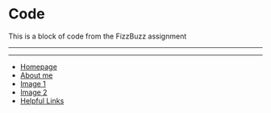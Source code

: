 # Code

This is a block of code from the FizzBuzz assignment

---

<!DOCTYPE html>

<html>
	
<head>
	
<meta charset="UTF-8">
	
<title>Fizz Buzz</title>
	
<script>

function fizzbuzz() {
	var display = document.getElementById('display');
	var displayHTML = "";
	var result = "";
	for (i = 1; i < 101; i++) {
		if (i % 15 == 0){
			result = "FizzBuzz";
		}else if (i % 3 == 0){
			result = "Fizz";
		}else if (i % 5== 0){
			result = "Buzz";
		}else {
			result = i;
		}
		displayHTML += "<p>" + result + "</p>";
	}
	display.innerHTML = displayHTML
}

</script>

</head>

<body onload="fizzbuzz()">
<div id="display">

</div>
</body>

</html>
  
---

- [Homepage](README.md)
- [About me](AboutMe.md)
- [Image 1](Image1.md)
- [Image 2](Image2.md)
- [Helpful Links](HelpfulLinks.md)
